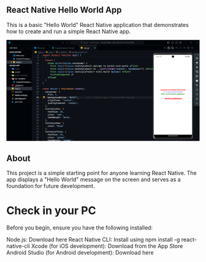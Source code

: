 ## React Native Hello World App

This is a basic "Hello World" React Native application that demonstrates how to create and run a simple React Native app.


<img  src="https://github.com/ashish8513/react-native-main/blob/master/Screenshot%202024-10-17%20120103.png" alt="nantive-img" />


## About
This project is a simple starting point for anyone learning React Native. The app displays a "Hello World" message on the screen and serves as a foundation for future development.

# Check in your PC

Before you begin, ensure you have the following installed:

Node.js: Download here
React Native CLI: Install using npm install -g react-native-cli
Xcode (for iOS development): Download from the App Store
Android Studio (for Android development): Download here
